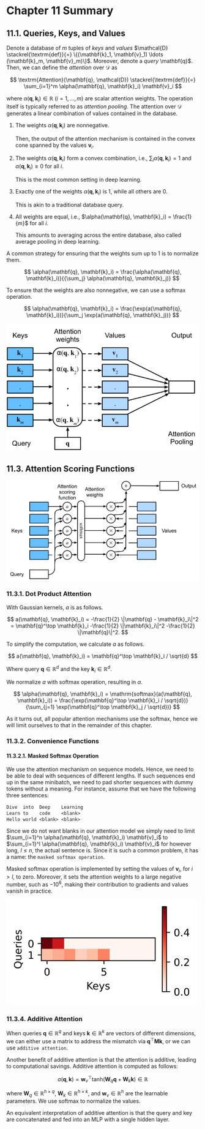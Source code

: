 # Chapter 11 Summary

## 11.1. Queries, Keys, and Values

Denote a database of $m$ tuples of *keys* and *values* $\mathcal{D} \stackrel{\textrm{def}}{=} \{(\mathbf{k}_1, \mathbf{v}_1) \ldots (\mathbf{k}_m, \mathbf{v}_m)\}$. Moreover, denote a *query* \mathbf{q}$. Then, we can define the *attention* over $\mathcal{D}$ as

$$
    \textrm{Attention}(\mathbf{q}, \mathcal{D}) \stackrel{\textrm{def}}{=} \sum_{i=1}^m \alpha(\mathbf{q}, \mathbf{k}_i) \mathbf{v}_i
$$

where $\alpha(\mathbf{q}, \mathbf{k}_i) \in \mathbb{R}$ ($i = 1, \ldots, m$) are scalar attention weights. The operation itself is typically referred to as *attention pooling*. The attention over $\mathcal{D}$ generates a linear combination of values contained in the database.

1. The weights $\alpha(\mathbf{q}, \mathbf{k}_i)$ are nonnegative. 

   Then, the output of the attention mechanism is contained in the convex cone spanned by the values $\mathbf{v}_i$.

1. The weights $\alpha(\mathbf{q}, \mathbf{k}_i)$ form a convex combination, i.e., $\sum_i \alpha(\mathbf{q}, \mathbf{k}_i) = 1$ and $\alpha(\mathbf{q}, \mathbf{k}_i) \geq 0$ for all $i$.

   This is the most common setting in deep learning.

1. Exactly one of the weights $\alpha(\mathbf{q}, \mathbf{k}_i)$ is $1$, while all others are $0$.

    This is akin to a traditional database query.

1. All weights are equal, i.e., $\alpha(\mathbf{q}, \mathbf{k}_i) = \frac{1}{m}$ for all $i$.

   This amounts to averaging across the entire database, also called average pooling in deep learning. 

A common strategy for ensuring that the weights sum up to $1$ is to normalize them.

$$
    \alpha(\mathbf{q}, \mathbf{k}_i) = \frac{\alpha(\mathbf{q}, \mathbf{k}_i)}{{\sum_j} \alpha(\mathbf{q}, \mathbf{k}_j)}
$$

To ensure that the weights are also nonnegative, we can use a softmax operation.

$$
    \alpha(\mathbf{q}, \mathbf{k}_i) = \frac{\exp(a(\mathbf{q}, \mathbf{k}_i))}{\sum_j \exp(a(\mathbf{q}, \mathbf{k}_j))}
$$

![The attention mechanism computes a linear combination of values via attention pooling, where weights are derived according to the compatibility between a query and keys.](images/11.1.1.attention.svg)

## 11.3. Attention Scoring Functions

![Computing the output of attention pooling as a weighted average of values, where weights are computed with the attention scoring function a and the softmax operation.](images/11.3.1.attention_scoring_function_a.svg)

### 11.3.1. Dot Product Attention

With Gaussian kernels, $a$ is as follows.

$$
    a(\mathbf{q}, \mathbf{k}_i) = -\frac{1}{2} \|\mathbf{q} - \mathbf{k}_i\|^2  = \mathbf{q}^\top \mathbf{k}_i -\frac{1}{2} \|\mathbf{k}_i\|^2  -\frac{1}{2} \|\mathbf{q}\|^2.
$$

To simplify the computation, we calculate $a$ as follows.

$$
    a(\mathbf{q}, \mathbf{k}_i) = \mathbf{q}^\top \mathbf{k}_i / \sqrt{d}
$$

Where query $\mathbf{q} \in \mathbb{R}^d$ and the key $\mathbf{k}_i \in \mathbb{R}^d$.

We normalize $a$ with softmax operation, resulting in $\alpha$.

$$
    \alpha(\mathbf{q}, \mathbf{k}_i) = \mathrm{softmax}(a(\mathbf{q}, \mathbf{k}_i)) = \frac{\exp(\mathbf{q}^\top \mathbf{k}_i / \sqrt{d})}{\sum_{j=1} \exp(\mathbf{q}^\top \mathbf{k}_j / \sqrt{d})}
$$

As it turns out, all popular attention mechanisms use the softmax, hence we will limit ourselves to that in the remainder of this chapter.

### 11.3.2. Convenience Functions

#### 11.3.2.1. Masked Softmax Operation

We use the attention mechanism on sequence models. Hence, we need to be able to deal with sequences of different lengths. If such sequences end up in the same minibatch, we need to pad shorter sequences with dummy tokens without a meaning. For instance, assume that we have the following three sentences:

```[text]
Dive  into  Deep    Learning 
Learn to    code    <blank>
Hello world <blank> <blank>
```

Since we do not want blanks in our attention model we simply need to limit $\sum_{i=1}^n \alpha(\mathbf{q}, \mathbf{k}_i) \mathbf{v}_i$ to $\sum_{i=1}^l \alpha(\mathbf{q}, \mathbf{k}_i) \mathbf{v}_i$ for however long, $l \leq n$, the actual sentence is. Since it is such a common problem, it has a name: the `masked softmax operation`.

Masked softmax operation is implemented by setting the values of $\mathbf{v}_i$, for $i > l$, to zero. Moreover, it sets the attention weights to a large negative number, such as $-10^{6}$, making their contribution to gradients and values vanish in practice.

![Example of masked softmax.](images/11.3.4.output_attention-scoring-functions.svg)

### 11.3.4. Additive Attention

When queries $\mathbf{q} \in \mathbb{R}^q$ and keys $\mathbf{k} \in \mathbb{R}^k$ are vectors of different dimensions, we can either use a matrix to address the mismatch via $\mathbf{q}^\top \mathbf{M} \mathbf{k}$, or we can use `additive attention`.

Another benefit of additive attention is that the attention is additive, leading to computational savings. Additive attention is computed as follows:

$$
    a(\mathbf q, \mathbf k) = \mathbf w_v^\top \textrm{tanh}(\mathbf W_q\mathbf q + \mathbf W_k \mathbf k) \in \mathbb{R}
$$

where $\mathbf W_q\in\mathbb R^{h\times q}$, $\mathbf W_k\in\mathbb R^{h\times k}$, 
and $\mathbf w_v\in\mathbb R^{h}$ are the learnable parameters. We use softmax to normalize the values.

An equivalent interpretation of additive attention is that the query and key are concatenated
and fed into an MLP with a single hidden layer.
